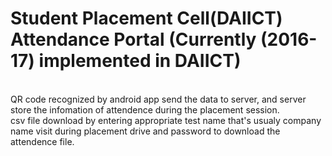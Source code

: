 # Student Placement Cell(DAIICT) Attendance Portal (Currently (2016-17) implemented in DAIICT)
<br>
QR code recognized by android app send the data to server, and server store the infomation of attendence during the placement session. 
<br>
csv file download by entering appropriate test name that's usualy company name visit during placement drive and password to download the attendence file.
